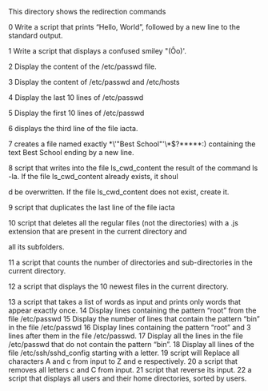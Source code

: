 This directory shows the redirection commands                                                                                           

0 Write a script that prints “Hello, World”, followed by a new line to the standard output.                                 

1 Write a script that displays a confused smiley "(Ôo)'.                                                                            

2 Display the content of the /etc/passwd file.                                                                                     

3 Display the content of /etc/passwd and /etc/hosts                                                                                

4 Display the last 10 lines of /etc/passwd                                                                                              

5 Display the first 10 lines of /etc/passwd                                                                                             

6 displays the third line of the file iacta.                                                                                           

7 creates a file named exactly \*\\'"Best School"\'\\*$\?\*\*\*\*\*:) containing the text Best School ending by a new line.           

8 script that writes into the file ls_cwd_content the result of the command ls -la. If the file ls_cwd_content already exists, it shoul

d be overwritten. If the file ls_cwd_content does not exist, create it.                                                                 

9 script that duplicates the last line of the file iacta                                                                              

10 script that deletes all the regular files (not the directories) with a .js extension that are present in the current directory and 

all its subfolders.                                                                                                                     

11 a script that counts the number of directories and sub-directories in the current directory.                                            

12 a script that displays the 10 newest files in the current directory.                                                                

13 a script that takes a list of words as input and prints only words that appear exactly once.
14 Display lines containing the pattern “root” from the file /etc/passwd
15 Display the number of lines that contain the pattern “bin” in the file /etc/passwd
16 Display lines containing the pattern “root” and 3 lines after them in the file /etc/passwd.
17 Display all the lines in the file /etc/passwd that do not contain the pattern “bin”.
18 Display all lines of the file /etc/ssh/sshd_config starting with a letter.
19 script will Replace all characters A and c from input to Z and e respectively.
20 a script that removes all letters c and C from input.
21  script that reverse its input.
22 a script that displays all users and their home directories, sorted by users.
